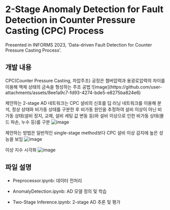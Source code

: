 <h1>2-Stage Anomaly Detection for Fault Detection in Counter Pressure Casting (CPC) Process</h1>
Presented in INFORMS 2023, 'Data-driven Fault Detection for Counter Pressure Casting Process'.

<h2>개발 내용</h2>
CPC(Counter Pressure Casting, 차압주조) 공정은 챔버압력과 용광로압력의 차이를 이용해 액체 상태의 금속을 형성하는 주조 공법
![image](https://github.com/user-attachments/assets/8ee1a9c7-fd93-4274-bde5-e8275ba824e6)


제안하는 2-stage AD 네트워크는 CPC 설비의 신호를 딥 러닝 네트워크를 이용해 분석, 정상 상태와 비가동 상태를 구분한 후 비가동 원인을 추정하여 설비 이상이 아닌 비가동 상태(설비 정지, 교체, 설비 세팅 값 변동 등)와 설비 이상으로 인한 비가동 상태(몰드 파손, 누수 등)를 구분
![image](https://github.com/user-attachments/assets/568238c5-5a23-4bd5-8456-d9984d50c4a8)

제안하는 방법은 일반적인 single-stage method보다 CPC 설비 이상 감지에 높은 성능을 보임
![image](https://github.com/user-attachments/assets/3404da6b-df91-487a-aa97-0d6f64002871)

이상 지수 시각화
![image](https://github.com/user-attachments/assets/a6f97762-2090-49f2-a321-54c6892acdf6)


<h2>파일 설명</h2>

- Preprocessor.ipynb: 데이터 전처리

- AnomalyDetection.ipynb: AD 모델 정의 및 학습

- Two-Stage Inference.ipynb: 2-stage AD 추론 및 평가
